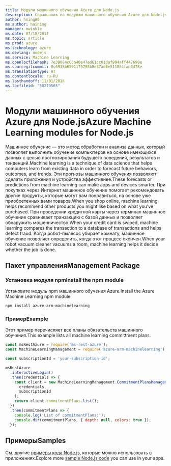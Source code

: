 ```yaml
---
title: Модули машинного обучения Azure для Node.js
description: Справочник по модулям машинного обучения Azure для Node.js
author: hning86
ms.author: haining
manager: mwinkle
ms.date: 07/18/2017
ms.topic: article
ms.prod: azure
ms.technology: azure
ms.devlang: nodejs
ms.service: Machine Learning
ms.openlocfilehash: 7e39084c65a40e47ed61cc01daf994aff447690e
ms.sourcegitcommit: 8c6935b6591175798b8e37ad0e511864fad3478e
ms.translationtype: HT
ms.contentlocale: ru-RU
ms.lasthandoff: 11/01/2018
ms.locfileid: "50270565"
---
```

# <a name="azure-machine-learning-modules-for-nodejs"></a><span data-ttu-id="4c6ce-103">Модули машинного обучения Azure для Node.js</span><span class="sxs-lookup"><span data-stu-id="4c6ce-103">Azure Machine Learning modules for Node.js</span></span>

<span data-ttu-id="4c6ce-104">Машинное обучение — это метод обработки и анализа данных, который позволяет выполнить обучение компьютеров на основе имеющихся данных с целью прогнозирования будущего поведения, результатов и тенденций.</span><span class="sxs-lookup"><span data-stu-id="4c6ce-104">Machine learning is a technique of data science that helps computers learn from existing data in order to forecast future behaviors, outcomes, and trends.</span></span> <span data-ttu-id="4c6ce-105">Эти прогнозы машинного обучения позволяют сделать приложения и устройства эффективнее.</span><span class="sxs-lookup"><span data-stu-id="4c6ce-105">These forecasts or predictions from machine learning can make apps and devices smarter.</span></span> <span data-ttu-id="4c6ce-106">При покупках через Интернет машинное обучение помогает рекомендовать другие продукты, которые могут вам понравиться, на основе уже приобретенных вами товаров.</span><span class="sxs-lookup"><span data-stu-id="4c6ce-106">When you shop online, machine learning helps recommend other products you might like based on what you've purchased.</span></span> <span data-ttu-id="4c6ce-107">При проведении кредитной карты через терминал машинное обучение сравнивает транзакцию с базой данных и позволяет обнаружить мошенничество.</span><span class="sxs-lookup"><span data-stu-id="4c6ce-107">When your credit card is swiped, machine learning compares the transaction to a database of transactions and helps detect fraud.</span></span> <span data-ttu-id="4c6ce-108">Когда робот-пылесос убирает комнату, машинное обучение позволяет определить, когда этот процесс окончен.</span><span class="sxs-lookup"><span data-stu-id="4c6ce-108">When your robot vacuum cleaner vacuums a room, machine learning helps it decide whether the job is done.</span></span>

## <a name="management-package"></a><span data-ttu-id="4c6ce-109">Пакет управления</span><span class="sxs-lookup"><span data-stu-id="4c6ce-109">Management Package</span></span>


### <a name="install-the-npm-module"></a><span data-ttu-id="4c6ce-110">Установка модуля npm</span><span class="sxs-lookup"><span data-stu-id="4c6ce-110">Install the npm module</span></span>

<span data-ttu-id="4c6ce-111">Установите модуль npm машинного обучения Azure.</span><span class="sxs-lookup"><span data-stu-id="4c6ce-111">Install the Azure Machine Learning npm module</span></span>

```bash
npm install azure-arm-machinelearning
```

### <a name="example"></a><span data-ttu-id="4c6ce-112">Пример</span><span class="sxs-lookup"><span data-stu-id="4c6ce-112">Example</span></span>

<span data-ttu-id="4c6ce-113">Этот пример перечисляет все планы обязательств машинного обучения.</span><span class="sxs-lookup"><span data-stu-id="4c6ce-113">This example lists all machine learning committment plans.</span></span>

```javascript
const msRestAzure = require('ms-rest-azure');
const MachineLearningManagement = require('azure-arm-machinelearning');

const subscriptionId = 'your-subscription-id';

msRestAzure
  .interactiveLogin()
  .then(credentials => {
    const client = new MachineLearningManagement.CommitmentPlansManagementClient(
      credentials,
      subscriptionId
    );
    return client.commitmentPlans.list();
  })
  .then(commitmentPlans => {
    console.log('List of commitmentPlans:');
    console.dir(commitmentPlans, { depth: null, colors: true });
  });
```

## <a name="samples"></a><span data-ttu-id="4c6ce-114">Примеры</span><span class="sxs-lookup"><span data-stu-id="4c6ce-114">Samples</span></span>

<span data-ttu-id="4c6ce-115">См. другие [примеры кода Node.js](https://azure.microsoft.com/resources/samples/?platform=nodejs), которые можно использовать в приложениях.</span><span class="sxs-lookup"><span data-stu-id="4c6ce-115">Explore more [sample Node.js code](https://azure.microsoft.com/resources/samples/?platform=nodejs) you can use in your apps.</span></span>
